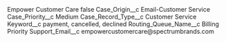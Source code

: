 <?xml version="1.0" encoding="UTF-8"?>
<CustomMetadata xmlns="http://soap.sforce.com/2006/04/metadata" xmlns:xsi="http://www.w3.org/2001/XMLSchema-instance" xmlns:xsd="http://www.w3.org/2001/XMLSchema">
    <label>Empower Customer Care</label>
    <protected>false</protected>
    <values>
        <field>Case_Origin__c</field>
        <value xsi:type="xsd:string">Email-Customer Service</value>
    </values>
    <values>
        <field>Case_Priority__c</field>
        <value xsi:type="xsd:string">Medium</value>
    </values>
    <values>
        <field>Case_Record_Type__c</field>
        <value xsi:type="xsd:string">Customer Service</value>
    </values>
    <values>
        <field>Keyword__c</field>
        <value xsi:type="xsd:string">payment, cancelled, declined</value>
    </values>
    <values>
        <field>Routing_Queue_Name__c</field>
        <value xsi:type="xsd:string">Billing Priority</value>
    </values>
    <values>
        <field>Support_Email__c</field>
        <value xsi:type="xsd:string">empowercustomercare@spectrumbrands.com</value>
    </values>
</CustomMetadata>
